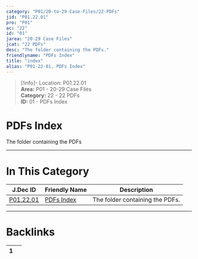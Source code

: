 ```yaml
---  
category: "P01/20-to-29-Case-Files/22-PDFs"  
jid: "P01.22.01"  
pro: "P01"  
ac: "22"  
id: "01"  
jarea: "20-29 Case Files"  
jcat: "22 PDFs"  
desc: "The folder containing the PDFs."  
friendlyname: "PDFs Index"  
title: "index"  
alias: "P01-22-01, PDFs Index"  
---  
```

>[!info]- Location: P01.22.01  
>**Area:** P01 - 20-29 Case Files  
>**Category:** 22 - 22 PDFs  
>**ID:** 01 - PDFs Index  
  
# PDFs Index  
  
The folder containing the PDFs  
   
  
  
---  
# In This Category  
  
| J.Dec ID                                                               | Friendly Name                                                           | Description                     |  
| ---------------------------------------------------------------------- | ----------------------------------------------------------------------- | ------------------------------- |  
| [P01.22.01](index.md#) | [PDFs Index](index.md#) | The folder containing the PDFs. |  
  
  
---  
# Backlinks  
<div><table class="dataview table-view-table"><thead class="table-view-thead"><tr class="table-view-tr-header"><th class="table-view-th"><span></span><span class="dataview small-text">1</span></th><th class="table-view-th"><span></span></th></tr></thead><tbody class="table-view-tbody"></tbody></table></div>